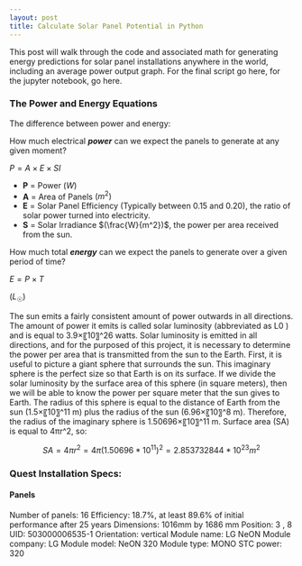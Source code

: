 ```yaml
---
layout: post
title: Calculate Solar Panel Potential in Python
---
```



This post will walk through the code and associated math for generating energy predictions for solar panel installations anywhere in the world, including an average power output graph.  For the final script go here, for the jupyter notebook, go here.

### The Power and Energy Equations
The difference between power and energy: 

How much electrical *__power__* can we expect the panels to generate at any given moment?

$P = A \times E \times SI$
* **P** = Power $(W)$
* **A** = Area of Panels $(m^2)$
* **E** = Solar Panel Efficiency (Typically between 0.15 and 0.20), the ratio of solar power turned into electricity.
* **S** = Solar Irradiance $(\frac{W}{m^2})$, the power per area received from the sun.

How much total *__energy__* can we expect the panels to generate over a given period of time?

$E = P \times T$

($L_☉$)



The sun emits a fairly consistent amount of power outwards in all directions.  The amount of power it emits is called solar luminosity (abbreviated as L0 ) and is equal to 3.9×〖10〗^26 watts.  Solar luminosity is emitted in all directions, and for the purposed of this project, it is necessary to determine the power per area that is transmitted from the sun to the Earth.  First, it is useful to picture a giant sphere that surrounds the sun.  This imaginary sphere is the perfect size so that Earth is on its surface.  If we divide the solar luminosity by the surface area of this sphere (in square meters), then we will be able to know the power per square meter that the sun gives to Earth.  The radius of this sphere is equal to the distance of Earth from the sun (1.5×〖10〗^11 m) plus the radius of the sun (6.96×〖10〗^8 m).  Therefore, the radius of the imaginary sphere is 1.50696×〖10〗^11 m.  Surface area (SA) is equal to 4πr^2, so:

$$ SA=4πr^2=4π (1.50696 *10^{11} )^2=2.853732844*10^{23} m^2 $$

### Quest Installation Specs:
#### Panels
Number of panels: 16
Efficiency: 18.7%, at least 89.6% of initial performance after 25 years
Dimensions: 1016mm by 1686 mm
Position: 3 , 8
UID: 503000006535-1
Orientation: vertical
Module name: LG NeON
Module company: LG
Module model: NeON 320
Module type: MONO
STC power: 320



